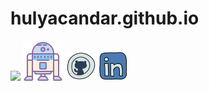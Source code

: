 # hulyacandar.github.io


<img src= "deneme/img/foto.jpg">
<img src="ikonlar/r2d2.png"> 
<img src="ikonlar/github.png">
<img src="ikonlar/link.png">
